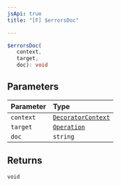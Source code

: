 ```yaml
---
jsApi: true
title: "[F] $errorsDoc"

---
```

```ts
$errorsDoc(
   context, 
   target, 
   doc): void
```

## Parameters

| Parameter | Type |
| :------ | :------ |
| `context` | [`DecoratorContext`](../interfaces/DecoratorContext.md) |
| `target` | [`Operation`](../interfaces/Operation.md) |
| `doc` | `string` |

## Returns

`void`
